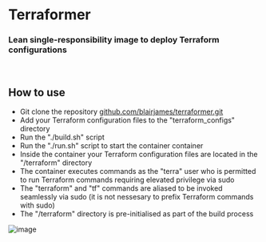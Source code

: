 # Terraformer
### Lean single-responsibility image to deploy Terraform configurations

</br>

## How to use
- Git clone the repository [github.com/blairjames/terraformer.git](https://github.com/blairjames/terraformer.git)
- Add your Terraform configuration files to the "terraform_configs" directory
- Run the "./build.sh" script
- Run the "./run.sh" script to start the container container
- Inside the container your Terraform configuration files are located in the "/terraform" directory
- The container executes commands as the "terra" user who is permitted to run Terraform commands requiring elevated privilege via sudo
- The "terraform" and "tf" commands are aliased to be invoked seamlessly via sudo (it is not nessesary to prefix Terraform commands with sudo)
- The "/terraform" directory is pre-initialised as part of the build process

![image](https://github.com/blairjames/terraformer/assets/32350627/f4de448f-f4cf-4643-849a-956b590f6643)
